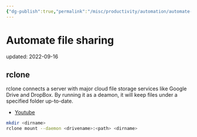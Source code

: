 ```yaml
---
{"dg-publish":true,"permalink":"/misc/productivity/automation/automate-file-sharing-through-cloud/","dgPassFrontmatter":true}
---
```



# Automate file sharing
updated: 2022-09-16


## rclone 
rclone connects a server with major cloud file storage services like Google Drive and DropBox. By running it as a deamon, it will keep files under a specified folder up-to-date.

- [Youtube](https://www.youtube.com/watch?v=f8K-V3HHDA0&t=232s)
```bash
mkdir <dirname>
rclone mount --daemon <drivename>:<path> <dirname>
```


